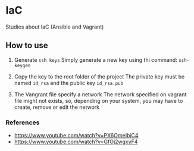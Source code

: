 # IaC
Studies about IaC (Ansible and Vagrant)

## How to use

1. Generate `ssh keys`
   Simply generate a new key using thi command: `ssh-keygen`

2. Copy the key to the root folder of the project
   The private key must be named `id_rsa` and the public key `id_rsa.pub`

3. The Vangrant file specify a network
   The network specified on vagrant file might not exists, so, depending on your system, you may have to create, remove or edit the network
### References

- https://www.youtube.com/watch?v=PX6OmeIbjC4
- https://www.youtube.com/watch?v=GfOj2wgxyF4